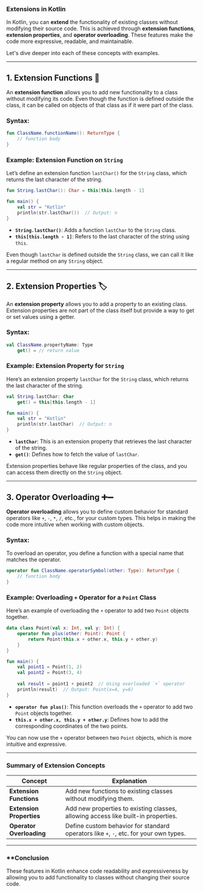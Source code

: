 ### **Extensions in Kotlin**

In Kotlin, you can **extend** the functionality of existing classes without modifying their source code. 
This is achieved through **extension functions**, **extension properties**, and **operator overloading**. 
These features make the code more expressive, readable, and maintainable.

Let's dive deeper into each of these concepts with examples.

---

## **1. Extension Functions** 🔧

An **extension function** allows you to add new functionality to a class without modifying its code. 
Even though the function is defined outside the class, it can be called on objects of that class as if it were part of the class.

### **Syntax**:
```kotlin
fun ClassName.functionName(): ReturnType {
    // function body
}
```

### **Example: Extension Function on `String`**

Let’s define an extension function `lastChar()` for the `String` class, which returns the last character of the string.

```kotlin
fun String.lastChar(): Char = this[this.length - 1]

fun main() {
    val str = "Kotlin"
    println(str.lastChar())  // Output: n
}
```

- **`String.lastChar()`**: Adds a function `lastChar` to the `String` class.
- **`this[this.length - 1]`**: Refers to the last character of the string using `this`.

Even though `lastChar` is defined outside the `String` class, we can call it like a regular method on any `String` object.

---

## **2. Extension Properties** 🏷️

An **extension property** allows you to add a property to an existing class. 
Extension properties are not part of the class itself but provide a way to get or set values using a getter.

### **Syntax**:
```kotlin
val ClassName.propertyName: Type
    get() = // return value
```

### **Example: Extension Property for `String`**

Here’s an extension property `lastChar` for the `String` class, which returns the last character of the string.

```kotlin
val String.lastChar: Char
    get() = this[this.length - 1]

fun main() {
    val str = "Kotlin"
    println(str.lastChar)  // Output: n
}
```

- **`lastChar`**: This is an extension property that retrieves the last character of the string.
- **`get()`**: Defines how to fetch the value of `lastChar`.

Extension properties behave like regular properties of the class, and you can access them directly on the `String` object.

---

## **3. Operator Overloading** ➕➖

**Operator overloading** allows you to define custom behavior for standard operators like `+`, `-`, `*`, `/`, etc., for your custom types. This helps in making the code more intuitive when working with custom objects.

### **Syntax**:
To overload an operator, you define a function with a special name that matches the operator.

```kotlin
operator fun ClassName.operatorSymbol(other: Type): ReturnType {
    // function body
}
```

### **Example: Overloading `+` Operator for a `Point` Class**

Here’s an example of overloading the `+` operator to add two `Point` objects together.

```kotlin
data class Point(val x: Int, val y: Int) {
    operator fun plus(other: Point): Point {
        return Point(this.x + other.x, this.y + other.y)
    }
}

fun main() {
    val point1 = Point(1, 2)
    val point2 = Point(3, 4)
    
    val result = point1 + point2  // Using overloaded `+` operator
    println(result)  // Output: Point(x=4, y=6)
}
```

- **`operator fun plus()`**: This function overloads the `+` operator to add two `Point` objects together.
- **`this.x + other.x, this.y + other.y`**: Defines how to add the corresponding coordinates of the two points.

You can now use the `+` operator between two `Point` objects, which is more intuitive and expressive.

---

### **Summary of Extension Concepts**

| Concept                  | Explanation                                                                           |
|--------------------------|---------------------------------------------------------------------------------------|
| **Extension Functions**  | Add new functions to existing classes without modifying them.                         |
| **Extension Properties** | Add new properties to existing classes, allowing access like built-in properties.     |
| **Operator Overloading** | Define custom behavior for standard operators like `+`, `-`, etc. for your own types. |

---
### **Conclusion
These features in Kotlin enhance code readability and expressiveness by allowing you to add functionality to classes without changing their source code.